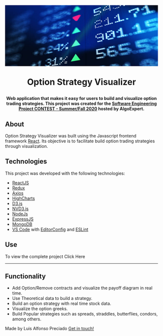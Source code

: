 <h1 align="center">
  <img width="100%" height="200px" src="./.github/github_icon.png" alt="Icon" />

Option Strategy Visualizer

</h1>

<h4 align="center">
  Web application that makes it easy for users to build and visualize option trading strategies. This project was created for the <a href="https://www.youtube.com/watch?v=X_52RUQTdgs">Software Engineering Project CONTEST - Summer/Fall 2020</a> hosted by AlgoExpert.
</h4>

## About

Option Strategy Visualizer was built using the Javascript frontend framework <a href="https://github.com/facebook/react">React</a>. Its objective is to facilitate build option trading strategies through visualization.

## Technologies

This project was developed with the following technologies:

- [ReactJS](https://reactjs.org/)
- [Redux](https://redux.js.org/)
- [Axios](https://github.com/axios/axios)
- [HighCharts](https://www.highcharts.com/)
- [D3.js](https://d3js.org/)
- [NVD3.js](https://nvd3.org/)
- [NodeJs](https://nodejs.org/en/)
- [ExpressJS](https://expressjs.com/)
- [MongoDB](https://www.mongodb.com/)
- [VS Code](https://code.visualstudio.com/) with [EditorConfig](https://marketplace.visualstudio.com/items?itemName=EditorConfig.EditorConfig) and [ESLint](https://marketplace.visualstudio.com/items?itemName=dbaeumer.vscode-eslint)

## Use

To view the complete project Click Here

---

## Functionality

- Add Option/Remove contracts and visualize the payoff diagram in real time.
- Use Theoretical data to build a strategy.
- Build an option strategy with real time stock data.
- Visualize the option greeks.
- Build Popular strategies such as spreads, straddles, butterflies, condors, among others.


Made by Luis Alfonso Preciado [Get in touch!](https://www.linkedin.com/in/luis-alfonso-preciado-91256015b/)
